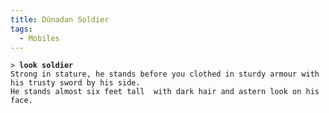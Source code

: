 ```yaml
---
title: Dúnadan Soldier
tags:
  - Mobiles
---
```

`> `**`look soldier`**
`Strong in stature, he stands before you clothed in sturdy armour with his trusty sword by his side.  `
`He stands almost six feet tall  with dark hair and astern look on his face.`
